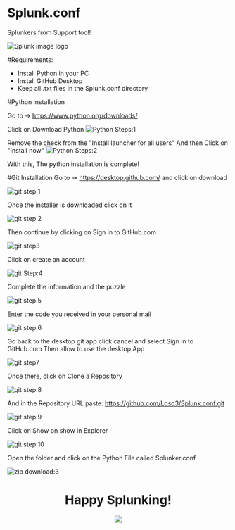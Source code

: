 # Splunk.conf
Splunkers from Support tool! 

![Splunk image logo](Images/logo_splunk_black_high.png)

#Requirements:
- Install Python in your PC 
- Install GitHub Desktop
- Keep all .txt files in the Splunk.conf directory 

#Python installation 

Go to -> https://www.python.org/downloads/

Click on Download Python 
![Python Steps:1](Images/py1.PNG)

Remove the check from the "Install launcher for all users" And then Click on "Install now" 
![Python Steps:2](Images/py2.PNG)

With this, The python installation is complete! 

#Git Installation
Go to -> https://desktop.github.com/  and click on download 

![git step:1](Images/git1.PNG)

Once the installer is downloaded click on it

![git step:2](Images/git2.PNG)

Then continue by clicking on Sign in to GitHub.com 

![git step3](Images/git3.PNG)

Click on create an account

![git Step:4](Images/git4.PNG)

Complete the information and the puzzle 

![git step:5](Images/git5.PNG)

Enter the code you received in your personal mail

![git step:6](Images/git6.PNG)

Go back to the desktop git app click cancel and select Sign in to GitHub.com
Then allow to use the desktop App 

![git step7](Images/git7.PNG)

Once there, click on Clone a Repository 

![git step:8](Images/git8.PNG)

And in the Repository URL paste: https://github.com/Losd3/Splunk.conf.git

![git step:9](Images/git9.PNG)

Click on Show on show in Explorer

![git step:10](Images/git10.PNG)

Open the folder and click on the Python File called Splunker.conf

![zip download:3](Images/zip4.PNG)

<h1 align="center">Happy Splunking! </h1>
<p align="center">
  <img src="Images/d__splunkest.png">
</p> 



